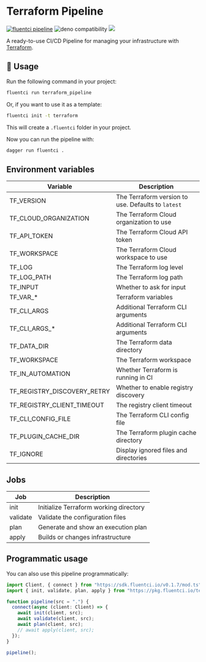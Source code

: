 # Terraform Pipeline

[![fluentci pipeline](https://img.shields.io/badge/dynamic/json?label=pkg.fluentci.io&labelColor=%23000&color=%23460cf1&url=https%3A%2F%2Fapi.fluentci.io%2Fv1%2Fpipeline%2Fterraform_pipeline&query=%24.version)](https://pkg.fluentci.io/terraform_pipeline)
![deno compatibility](https://shield.deno.dev/deno/^1.34)
[![](https://img.shields.io/codecov/c/gh/fluent-ci-templates/terraform-pipeline)](https://codecov.io/gh/fluent-ci-templates/terraform-pipeline)

A ready-to-use CI/CD Pipeline for managing your infrastructure with [Terraform](https://www.terraform.io/).

## 🚀 Usage

Run the following command in your project:

```bash
fluentci run terraform_pipeline
```

Or, if you want to use it as a template:

```bash
fluentci init -t terraform
```

This will create a `.fluentci` folder in your project.

Now you can run the pipeline with:

```bash
dagger run fluentci .
```

## Environment variables

| Variable                    | Description                                        |
| --------------------------- | -------------------------------------------------- |
| TF_VERSION                  | The Terraform version to use. Defaults to `latest` |
| TF_CLOUD_ORGANIZATION       | The Terraform Cloud organization to use            |
| TF_API_TOKEN                | The Terraform Cloud API token                      |
| TF_WORKSPACE                | The Terraform Cloud workspace to use               |
| TF_LOG                      | The Terraform log level                            |
| TF_LOG_PATH                 | The Terraform log path                             |
| TF_INPUT                    | Whether to ask for input                           |
| TF_VAR_*                    | Terraform variables                                |
| TF_CLI_ARGS                 | Additional Terraform CLI arguments                 |
| TF_CLI_ARGS_*               | Additional Terraform CLI arguments                 |
| TF_DATA_DIR                 | The Terraform data directory                       |
| TF_WORKSPACE                | The Terraform workspace                            |
| TF_IN_AUTOMATION            | Whether Terraform is running in CI                 |
| TF_REGISTRY_DISCOVERY_RETRY | Whether to enable registry discovery               |
| TF_REGISTRY_CLIENT_TIMEOUT  | The registry client timeout                        |
| TF_CLI_CONFIG_FILE          | The Terraform CLI config file                      |
| TF_PLUGIN_CACHE_DIR         | The Terraform plugin cache directory               |
| TF_IGNORE                   | Display ignored files and directories               |

## Jobs

| Job       | Description                            |
| --------- | -------------------------------------- |
| init      | Initialize Terraform working directory |
| validate  | Validate the configuration files       |
| plan      | Generate and show an execution plan    |
| apply     | Builds or changes infrastructure       |

## Programmatic usage

You can also use this pipeline programmatically:

```ts
import Client, { connect } from "https://sdk.fluentci.io/v0.1.7/mod.ts";
import { init, validate, plan, apply } from "https://pkg.fluentci.io/terraform_pipeline@v0.3.0/mod.ts";

function pipeline(src = ".") {
  connect(async (client: Client) => {
    await init(client, src);
    await validate(client, src);
    await plan(client, src);
    // await apply(client, src);
  });
}

pipeline();
```
